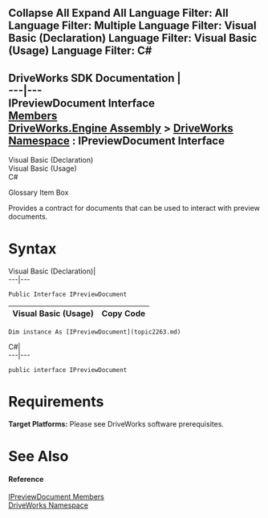 Collapse All Expand All Language Filter: All  Language Filter: Multiple  Language Filter: Visual Basic (Declaration) Language Filter: Visual Basic (Usage) Language Filter: C#  
---  
DriveWorks SDK Documentation  |   
---|---  
IPreviewDocument Interface   
[Members](topic2264.md)   
[DriveWorks.Engine Assembly](topic2156.md) > [DriveWorks Namespace](topic2159.md) : IPreviewDocument Interface  
---  
  
Visual Basic (Declaration)    
Visual Basic (Usage)    
C# 

Glossary Item Box

Provides a contract for documents that can be used to interact with preview documents. 

# Syntax

Visual Basic (Declaration)|   
---|---  
      
    
    Public Interface IPreviewDocument   
  
Visual Basic (Usage)| Copy Code  
---|---  
      
    
    Dim instance As [IPreviewDocument](topic2263.md)  
  
C#|   
---|---  
      
    
    public interface IPreviewDocument   
  
# Requirements

**Target Platforms:** Please see DriveWorks software prerequisites.

# See Also

#### Reference

[IPreviewDocument Members](topic2264.md)   
[DriveWorks Namespace](topic2159.md)


